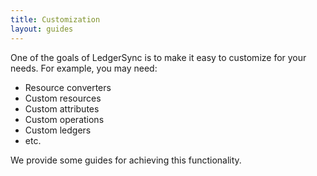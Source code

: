 ```yaml
---
title: Customization
layout: guides
---
```


One of the goals of LedgerSync is to make it easy to customize for your needs.  For example, you may need:

- Resource converters
- Custom resources
- Custom attributes
- Custom operations
- Custom ledgers
- etc.

We provide some guides for achieving this functionality.